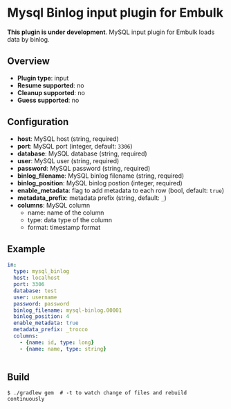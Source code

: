 # Mysql Binlog input plugin for Embulk

**This plugin is under development**.
MySQL input plugin for Embulk loads data by binlog.

## Overview

* **Plugin type**: input
* **Resume supported**: no
* **Cleanup supported**: no
* **Guess supported**: no

## Configuration

- **host**: MySQL host (string, required)
- **port**: MySQL port (integer, default: `3306`)
- **database**: MySQL database (string, required)
- **user**: MySQL user (string, required)
- **password**: MySQL password (string, required)
- **binlog_filename**: MySQL binlog filename (string, required)
- **binlog_position**: MySQL binlog postion (integer, required)
- **enable_metadata**: flag to add metadata to each row (bool, default: `true`)
- **metadata_prefix**: metadata prefix (string, default: `_`)
- **columns**: MySQL column
    - name: name of the column
    - type: data type of the column
    - format: timestamp format

## Example

```yaml
in:
  type: mysql_binlog
  host: localhost 
  port: 3306
  database: test
  user: username
  password: password
  binlog_filename: mysql-binlog.00001
  binlog_position: 4
  enable_metadata: true
  metadata_prefix: _trocco
  columns:
    - {name: id, type: long}
    - {name: name, type: string}
  
```


## Build

```
$ ./gradlew gem  # -t to watch change of files and rebuild continuously
```
